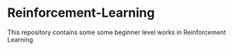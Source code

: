 # Reinforcement-Learning
This repository contains some some beginner level works in Reinforcement Learning
